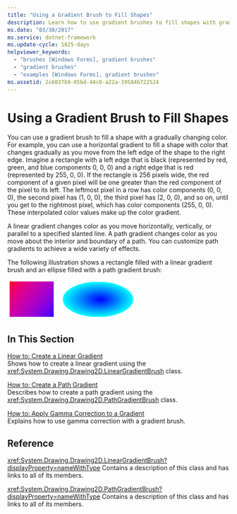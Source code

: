 ```yaml
---
title: "Using a Gradient Brush to Fill Shapes"
description: Learn how to use gradient brushes to fill shapes with gradually changing colors in GDI+ with a selection of topics and tutorials.
ms.date: "03/30/2017"
ms.service: dotnet-framework
ms.update-cycle: 1825-days
helpviewer_keywords:
  - "brushes [Windows Forms], gradient brushes"
  - "gradient brushes"
  - "examples [Windows Forms], gradient brushes"
ms.assetid: 2c6037b9-05bd-44c0-a22a-19584b722524
---
```

# Using a Gradient Brush to Fill Shapes

You can use a gradient brush to fill a shape with a gradually changing color. For example, you can use a horizontal gradient to fill a shape with color that changes gradually as you move from the left edge of the shape to the right edge. Imagine a rectangle with a left edge that is black (represented by red, green, and blue components 0, 0, 0) and a right edge that is red (represented by 255, 0, 0). If the rectangle is 256 pixels wide, the red component of a given pixel will be one greater than the red component of the pixel to its left. The leftmost pixel in a row has color components (0, 0, 0), the second pixel has (1, 0, 0), the third pixel has (2, 0, 0), and so on, until you get to the rightmost pixel, which has color components (255, 0, 0). These interpolated color values make up the color gradient.

A linear gradient changes color as you move horizontally, vertically, or parallel to a specified slanted line. A path gradient changes color as you move about the interior and boundary of a path. You can customize path gradients to achieve a wide variety of effects.

The following illustration shows a rectangle filled with a linear gradient brush and an ellipse filled with a path gradient brush:

![A rectangle filled with a gradient brush with an ellipse.](./media/using-a-gradient-brush-to-fill-shapes/rectangle-ellipse-gradient-brush.png)

## In This Section

[How to: Create a Linear Gradient](how-to-create-a-linear-gradient.md)\
Shows how to create a linear gradient using the <xref:System.Drawing.Drawing2D.LinearGradientBrush> class.

[How to: Create a Path Gradient](how-to-create-a-path-gradient.md)\
Describes how to create a path gradient using the <xref:System.Drawing.Drawing2D.PathGradientBrush> class.

[How to: Apply Gamma Correction to a Gradient](how-to-apply-gamma-correction-to-a-gradient.md)\
Explains how to use gamma correction with a gradient brush.

## Reference

<xref:System.Drawing.Drawing2D.LinearGradientBrush?displayProperty=nameWithType>
Contains a description of this class and has links to all of its members.

<xref:System.Drawing.Drawing2D.PathGradientBrush?displayProperty=nameWithType>
Contains a description of this class and has links to all of its members.
